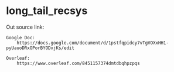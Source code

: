 # long_tail_recsys

Out source link:

	Google Doc:
		https://docs.google.com/document/d/1pstfqpidcy7vTgVOXxHH1-pyUauoDRxOPorBYODxjKs/edit

	Overleaf:
		https://www.overleaf.com/8451157374dmtdbqhpzpqs
